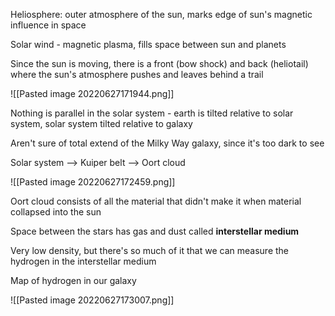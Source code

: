 Heliosphere: outer atmosphere of the sun, marks edge of sun's magnetic influence in space

Solar wind - magnetic plasma, fills space between sun and planets

Since the sun is moving, there is a front (bow shock) and back (heliotail) where the sun's atmosphere pushes and leaves behind a trail 

![[Pasted image 20220627171944.png]]

Nothing is parallel in the solar system - earth is tilted relative to solar system, solar system tilted relative to galaxy

Aren't sure of total extend of the Milky Way galaxy, since it's too dark to see

Solar system --> Kuiper belt --> Oort cloud

![[Pasted image 20220627172459.png]]

Oort cloud consists of all the material that didn't make it when material collapsed into the sun

Space between the stars has gas and dust called **interstellar medium**

Very low density, but there's so much of it that we can measure the hydrogen in the interstellar medium

Map of hydrogen in our galaxy

![[Pasted image 20220627173007.png]]